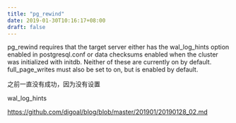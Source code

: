 ```yaml
---
title: "pg_rewind"
date: 2019-01-30T10:16:17+08:00
draft: false
---
```

pg_rewind requires that the target server either has the wal_log_hints option enabled in postgresql.conf or data checksums enabled when the cluster was initialized with initdb. Neither of these are currently on by default. full_page_writes must also be set to on, but is enabled by default.

之前一直没有成功，因为没有设置 

wal_log_hints

https://github.com/digoal/blog/blob/master/201901/20190128_02.md
